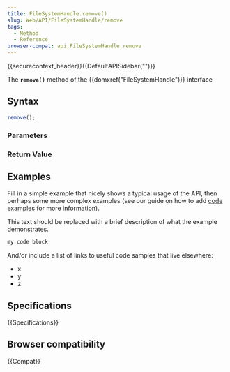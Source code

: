 ```yaml
---
title: FileSystemHandle.remove()
slug: Web/API/FileSystemHandle/remove
tags:
  - Method
  - Reference
browser-compat: api.FileSystemHandle.remove
---
```

{{securecontext_header}}{{DefaultAPISidebar("")}}

The **`remove()`** method of the {{domxref("FileSystemHandle")}} interface 

## Syntax

```js
remove();
```

### Parameters



### Return Value



## Examples

Fill in a simple example that nicely shows a typical usage of the API, then perhaps some more complex examples (see our guide on how to add [code examples](/en-US/docs/MDN/Contribute/Structures/Code_examples) for more information).

This text should be replaced with a brief description of what the example demonstrates.

```js
my code block
```

And/or include a list of links to useful code samples that live elsewhere:

*   x
*   y
*   z

## Specifications

{{Specifications}}

## Browser compatibility

{{Compat}}

